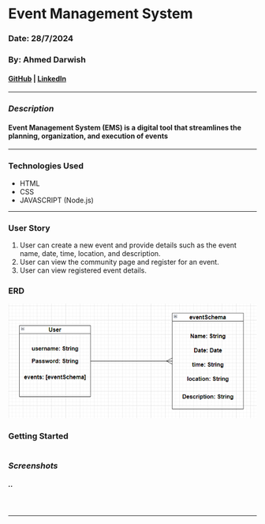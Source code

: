 # Event Management System

### Date: 28/7/2024

### By: Ahmed Darwish

#### [GitHub](https://github.com/AhmedAslw) | [LinkedIn](https://www.linkedin.com/in/ahmed-darwish-056b3a235/)
***

### ***Description***
#### Event Management System (EMS) is a digital tool that streamlines the planning, organization, and execution of events
***

### Technologies Used
* HTML
* CSS
* JAVASCRIPT (Node.js)
***

### User Story

1. User can create a new event and provide details such as the event name, date, time, location, and description.
2. User can view the community page and register for an event.
3. User can view registered event details.

### ERD
![](./img/ERD.PNG)


### Getting Started
```

```


### ***Screenshots***

##### ..
![]()


***




